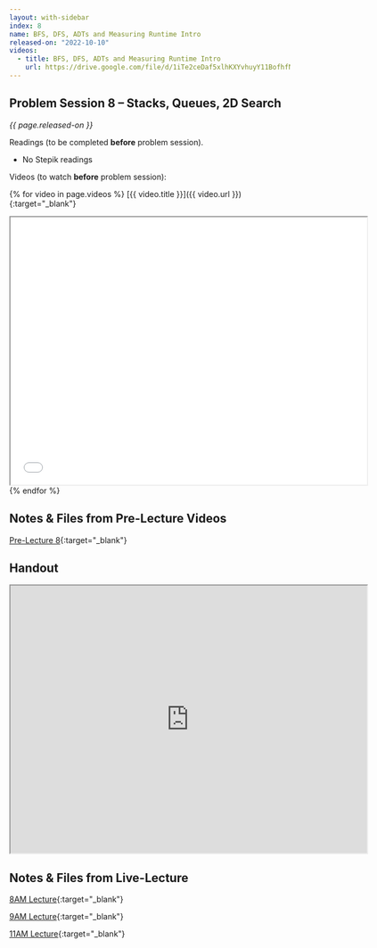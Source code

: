 ```yaml
---
layout: with-sidebar
index: 8
name: BFS, DFS, ADTs and Measuring Runtime Intro
released-on: "2022-10-10"
videos:
  - title: BFS, DFS, ADTs and Measuring Runtime Intro
    url: https://drive.google.com/file/d/1iTe2ceDaf5xlhKXYvhuyY11BofhfNzqH
---
```


## Problem Session 8 – Stacks, Queues, 2D Search

_{{ page.released-on }}_

Readings (to be completed **before** problem session). 
- No Stepik readings

Videos (to watch **before** problem session):

{% for video in page.videos %}
[{{ video.title }}]({{ video.url }}){:target="_blank"}

<iframe src="{{ video.url }}/preview" width="640" height="480" allow="autoplay"></iframe>
{% endfor %}

## Notes & Files from Pre-Lecture Videos

[Pre-Lecture 8](https://github.com/ucsd-cse12-f22/ucsd-cse12-f22.github.io/tree/main/_pre-lectures/lecture-08){:target="_blank"}

## Handout

<iframe src="https://drive.google.com/file/d/1X8PeujbJYQ60rGtE71y0oTqObEI5b4QL/preview" width="640" height="480" allow="autoplay"></iframe>

## Notes & Files from Live-Lecture

[8AM Lecture](https://github.com/ucsd-cse12-f22/ucsd-cse12-f22.github.io/tree/main/_lectures/lecture-08/A00){:target="_blank"}

[9AM Lecture](https://github.com/ucsd-cse12-f22/ucsd-cse12-f22.github.io/tree/main/_lectures/lecture-08/B00){:target="_blank"}

[11AM Lecture](https://github.com/ucsd-cse12-f22/ucsd-cse12-f22.github.io/tree/main/_lectures/lecture-08/C00){:target="_blank"}
